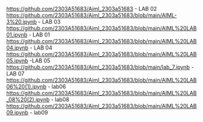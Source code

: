 https://github.com/2303A51683/Aiml_2303a51683 - LAB 02
https://github.com/2303A51683/Aiml_2303a51683/blob/main/AIML-3%20.ipynb - LAB 03
https://github.com/2303A51683/Aiml_2303a51683/blob/main/AIML%20LAB01.ipynb - LAB 01
https://github.com/2303A51683/Aiml_2303a51683/blob/main/AIML%20LAB04.ipynb - LAB 04
https://github.com/2303A51683/Aiml_2303a51683/blob/main/AIML%20LAB05.ipynb -LAB 05
https://github.com/2303A51683/Aiml_2303a51683/blob/main/Iab_7.ipynb - LAB 07
https://github.com/2303A51683/Aiml_2303a51683/blob/main/AIML%20LAB06%20(1).ipynb - lab06
https://github.com/2303A51683/Aiml_2303a51683/blob/main/AIML%20LAB_08%20(2).ipynb - lab08
https://github.com/2303A51683/Aiml_2303a51683/blob/main/AIML%20LAB09.ipynb - lab09
